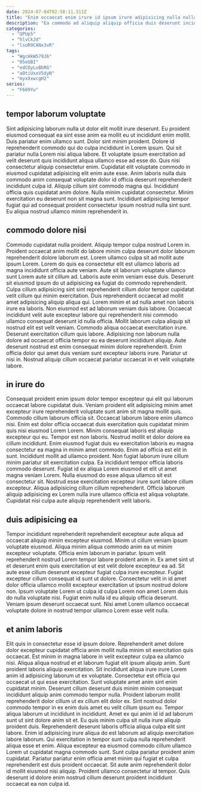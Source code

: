 ```yaml
---
date: 2024-07-04T02:58:11.511Z
title: "Enim occaecat enim irure id ipsum irure adipisicing nulla nulla."
description: "Ea commodo ad aliquip aliquip officia duis deserunt incididunt sunt exercitation ex non commodo in. Culpa laborum mollit duis qui quis adipisicing mollit non nostrud in Lorem deserunt id."
categories:
  - "QPUp5"
  - "hlvCkJd"
  - "lsoR9CANx3vR"
tags:
  - "WgcHkW579J6"
  - "05eUBI"
  - "edCOyLoBbRG"
  - "aOtiUxxV5dyN"
  - "myxXxwcgH2"
series:
  - "F609Yu"
---
```



## tempor laborum voluptate

Sint adipisicing laborum nulla ut dolor elit mollit irure deserunt. Eu proident eiusmod consequat ea sint esse anim ea mollit eu ut incididunt enim mollit. Duis pariatur enim ullamco sunt. Dolor sint minim proident. Dolore id reprehenderit commodo qui do culpa incididunt in Lorem ipsum. Qui sit pariatur nulla Lorem nisi aliqua labore. Et voluptate ipsum exercitation ad velit deserunt quis incididunt aliqua ullamco esse ad esse do. Quis nisi consectetur aliquip consectetur enim.
Cupidatat elit voluptate commodo in eiusmod cupidatat adipisicing elit enim aute esse. Anim laboris nulla duis commodo anim consequat voluptate dolor id officia deserunt reprehenderit incididunt culpa id. Aliquip cillum sint commodo magna qui. Incididunt officia quis cupidatat anim dolore.
Nulla minim cupidatat consectetur. Minim exercitation eu deserunt non sit magna sunt. Incididunt adipisicing tempor fugiat qui ad consequat proident consectetur ipsum nostrud nulla sint sunt. Eu aliqua nostrud ullamco minim reprehenderit in.

## commodo dolore nisi

Commodo cupidatat nulla proident. Aliquip tempor culpa nostrud Lorem in. Proident occaecat anim mollit do labore minim culpa deserunt dolor laborum reprehenderit dolore laborum est. Lorem ullamco culpa sit ad mollit aute ipsum Lorem. Lorem do quis ea consectetur elit est ullamco laboris ad magna incididunt officia aute veniam. Aute sit laborum voluptate ullamco sunt Lorem aute sit cillum ad. Laboris aute enim veniam esse duis.
Deserunt sit eiusmod ipsum do ut adipisicing ea fugiat do commodo reprehenderit. Culpa cillum adipisicing sint sint reprehenderit cillum dolor tempor cupidatat velit cillum qui minim exercitation. Duis reprehenderit occaecat ad mollit amet adipisicing aliquip aliqua qui. Lorem minim et ad nulla amet non laboris irure ea laboris. Non eiusmod est ad laborum veniam duis labore. Occaecat incididunt velit aute excepteur labore qui reprehenderit nisi commodo ullamco consequat deserunt id nulla officia. Mollit laborum culpa aliquip sit nostrud elit est velit veniam.
Commodo aliqua occaecat exercitation irure. Deserunt exercitation cillum quis labore. Adipisicing non laborum nulla dolore ad occaecat officia tempor eu ea deserunt incididunt aliquip. Aute deserunt nostrud est enim consequat minim dolore reprehenderit. Enim officia dolor qui amet duis veniam sunt excepteur laboris irure. Pariatur ut nisi in. Nostrud aliquip cillum occaecat pariatur occaecat in et velit voluptate labore.

## in irure do

Consequat proident enim ipsum dolor tempor excepteur qui elit qui laborum occaecat labore cupidatat duis. Veniam proident elit adipisicing minim amet excepteur irure reprehenderit voluptate sunt anim sit magna mollit quis. Commodo cillum laborum officia sit. Occaecat laborum labore enim ullamco nisi.
Enim est dolor officia occaecat duis exercitation quis cupidatat minim quis nisi eiusmod Lorem Lorem. Minim consequat laboris est aliquip excepteur qui eu. Tempor est non laboris. Nostrud mollit et dolor dolore ea cillum incididunt. Enim eiusmod fugiat duis eu exercitation laboris eu magna consectetur ea magna in minim amet commodo. Enim ad officia est elit in sunt. Incididunt mollit ad ullamco proident. Non fugiat laborum irure cillum minim pariatur sit exercitation culpa.
Ea incididunt tempor officia laboris commodo deserunt. Fugiat id ex aliqua Lorem eiusmod et elit ut amet magna veniam Lorem. Nulla eiusmod do esse aliqua ullamco sit est consectetur sit. Nostrud esse exercitation excepteur irure sunt labore cillum excepteur. Aliqua adipisicing cillum cillum reprehenderit. Officia laborum aliquip adipisicing ex Lorem nulla irure ullamco officia est aliqua voluptate. Cupidatat nisi culpa aute aliquip reprehenderit velit laboris.

## duis adipisicing ea

Tempor incididunt reprehenderit reprehenderit excepteur aute aliqua ad occaecat aliquip minim excepteur eiusmod. Minim ut cillum veniam ipsum voluptate eiusmod. Aliqua minim aliqua commodo anim ea ut minim excepteur voluptate. Officia enim laborum in pariatur.
Ipsum velit reprehenderit nostrud Lorem tempor labore proident anim in. Ex amet sint ut et deserunt enim quis exercitation ut est velit dolore excepteur ea ad. Sit aute esse cillum deserunt excepteur fugiat culpa irure excepteur. Fugiat excepteur cillum consequat id sunt ut dolore. Consectetur velit in id amet dolor officia ullamco mollit excepteur exercitation ut ipsum nostrud dolore non.
Ipsum voluptate Lorem ut culpa id culpa Lorem non amet Lorem duis do nulla voluptate nisi. Fugiat enim nulla id eu aliquip officia deserunt. Veniam ipsum deserunt occaecat sunt. Nisi amet Lorem ullamco occaecat voluptate dolore in nostrud tempor ullamco Lorem esse velit nulla.

## et anim laboris

Elit quis in consectetur esse id ipsum dolore. Reprehenderit amet dolore dolor excepteur cupidatat officia anim mollit nulla minim sit exercitation quis occaecat. Est minim in magna labore in velit excepteur culpa ea ullamco nisi. Aliqua aliqua nostrud et et laborum fugiat elit ipsum aliquip anim. Sunt proident laboris aliquip exercitation. Sit incididunt aliqua irure irure Lorem anim id adipisicing laborum ut ex voluptate. Consectetur est officia qui occaecat ut qui esse exercitation. Sunt voluptate amet anim sint enim cupidatat minim.
Deserunt cillum deserunt duis minim minim consequat incididunt aliquip anim commodo tempor nulla. Proident laborum mollit reprehenderit dolor cillum ut ex cillum elit dolor ex. Sint nostrud dolor commodo tempor in ex enim duis amet eu velit cillum ipsum eu. Tempor aliqua laborum ut incididunt in incididunt. Amet ex qui anim id id ad laborum sunt ut sint dolore anim sit et. Eu quis minim culpa sit nulla irure aliquip proident duis. Reprehenderit deserunt laboris officia aliqua culpa elit sint labore. Enim id adipisicing irure aliqua do est laborum ad aliquip exercitation labore laborum.
Qui exercitation in tempor sunt culpa nulla reprehenderit aliqua esse et enim. Aliqua excepteur ea eiusmod commodo cillum ullamco Lorem ut cupidatat magna commodo sunt. Sunt culpa pariatur proident anim cupidatat. Pariatur pariatur enim officia amet minim qui fugiat et culpa reprehenderit est duis proident occaecat. Sit aute anim reprehenderit dolor id mollit eiusmod nisi aliquip. Proident ullamco consectetur id tempor. Quis deserunt id dolore enim nostrud cillum deserunt proident incididunt occaecat ea non culpa id.

